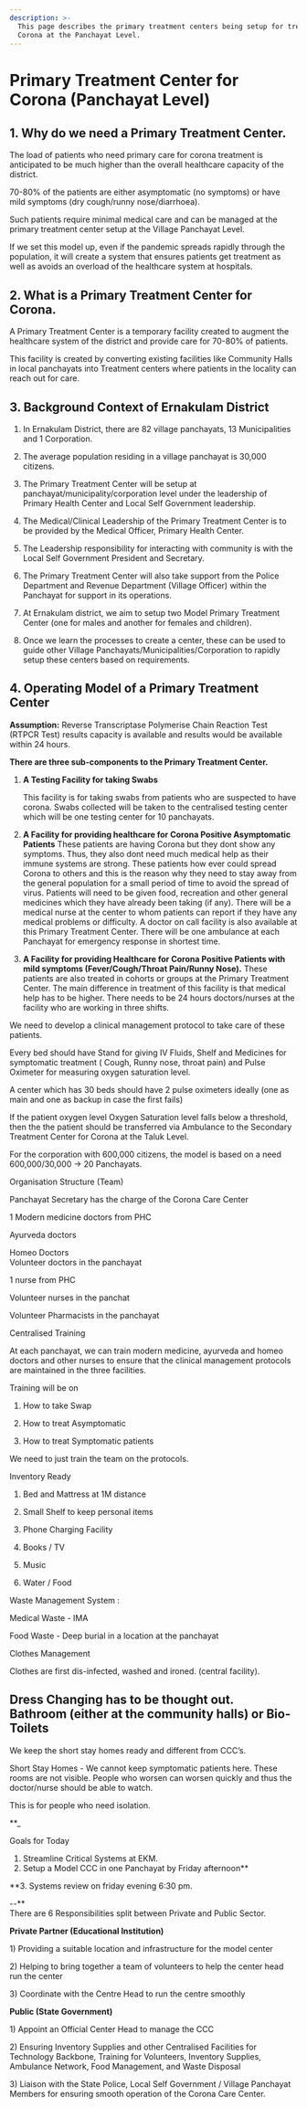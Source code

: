 ```yaml
---
description: >-
  This page describes the primary treatment centers being setup for treatment of
  Corona at the Panchayat Level.
---
```


# Primary Treatment Center for Corona \(Panchayat Level\)

## 1. Why do we need a Primary Treatment Center.

The load of patients who need primary care for corona treatment is anticipated to be much higher than the overall healthcare capacity of the district.   
  
70-80% of the patients are either asymptomatic \(no symptoms\) or have mild symptoms \(dry cough/runny nose/diarrhoea\).   
  
Such patients require minimal medical care and can be managed at the primary treatment center setup at the Village Panchayat Level.  
  
If we set this model up, even if the pandemic spreads rapidly through the population, it will create a system that ensures patients get treatment as well as avoids an overload of the healthcare system at hospitals.

## 2. What is a Primary Treatment Center for Corona.

A Primary Treatment Center is a temporary facility created to augment the healthcare system of the district and provide care for 70-80% of patients.  
  
This facility is created by converting existing facilities like Community Halls in local panchayats into Treatment centers where patients in the locality can reach out for care.  


## **3. Background Context of Ernakulam District**

  
1. In Ernakulam District, there are 82 village panchayats, 13 Municipalities and 1 Corporation.

2. The average population residing in a village  panchayat is 30,000 citizens.  
  
3. The Primary Treatment Center  will be setup at panchayat/municipality/corporation level under the leadership of Primary Health Center and Local Self Government leadership.

4. The Medical/Clinical Leadership of the Primary Treatment Center is to be provided by the Medical Officer, Primary Health Center.

5. The Leadership responsibility for interacting with community is with the Local Self Government President and Secretary. 

6. The Primary Treatment Center will also take support from the Police Department and Revenue Department \(Village Officer\) within the Panchayat for support in its operations.

7. At Ernakulam district, we aim to setup two Model Primary Treatment Center \(one for males and another for females and children\).  
  
8. Once we learn the processes to create a center, these can be used to guide other Village Panchayats/Municipalities/Corporation to rapidly setup these centers based on requirements.   


## **4. Operating Model of a Primary Treatment Center**

**Assumption:** Reverse Transcriptase Polymerise Chain Reaction Test  \(RTPCR Test\) results capacity is available and results would be available within 24 hours.  
  
**There are three sub-components to the Primary Treatment Center.**  


1. **A Testing Facility for taking Swabs**  
  
   This facility is for taking swabs from patients who are suspected to have corona. Swabs collected will be taken to the centralised testing center which will be one testing center for 10 panchayats.

  

2. **A Facility for providing healthcare for Corona Positive Asymptomatic Patients**   These patients are having Corona but they dont show any symptoms. Thus, they also dont need much medical help as their immune systems are strong.   These patients how ever could spread Corona to others and this is the reason why they need to stay away from the general population for a small period of time to avoid the spread of virus.  Patients will need to be given food, recreation and other general medicines which they have already been taking \(if any\).  There will be a medical nurse at the center to whom patients can report if they have any medical problems or difficulty.  A doctor on call facility is also available at this Primary Treatment Center.  There will be one ambulance at each Panchayat for emergency response in shortest time. 
3. **A Facility for providing Healthcare for Corona Positive Patients with mild symptoms \(Fever/Cough/Throat Pain/Runny Nose\).**   These patients are also treated in cohorts or groups at the Primary Treatment Center.  The main difference in treatment of this facility is that medical help has to be higher. There needs to be 24 hours doctors/nurses at the facility who are working in three shifts.



We need to develop a clinical management protocol to take care of these patients.  
  
Every bed should have Stand for giving IV Fluids, Shelf and Medicines for symptomatic treatment \( Cough, Runny nose, throat pain\) and Pulse Oximeter for measuring oxygen saturation level.  
  
A center which has 30 beds should have 2 pulse oximeters ideally \(one as main and one as backup in case the first fails\)  
  
If the patient oxygen level Oxygen Saturation level falls below a threshold, then the the patient should be transferred via Ambulance to the Secondary Treatment Center for Corona at the Taluk Level.  
  
  
  
For the corporation with 600,000 citizens, the model is based on a  need 600,000/30,000 -&gt; 20 Panchayats.  
  


Organisation Structure \(Team\)  
  
Panchayat Secretary has the charge of the Corona Care Center  
  
1 Modern medicine doctors from PHC

Ayurveda doctors

Homeo Doctors  
Volunteer doctors in the panchayat  
  
1 nurse from PHC

Volunteer nurses in the panchat  
  
Volunteer Pharmacists in the panchayat

  
  
Centralised Training  
  
At each panchayat, we can train modern medicine, ayurveda and homeo doctors and other nurses to ensure that the clinical management protocols are maintained in the three facilities.

  
Training will be on  
  
1. How to take Swap  
2. How to treat Asymptomatic

3. How to treat Symptomatic patients  
  
We need to just train the team on the protocols.  


Inventory Ready  
  
1. Bed and Mattress at 1M distance

  
3. Small Shelf to keep personal items  
4. Phone Charging Facility

5. Books / TV  
6. Music  
7. Water / Food  
  


Waste Management System :  
  
  
Medical Waste - IMA

Food Waste - Deep burial in a location at the panchayat

  
Clothes Management

Clothes are first dis-infected, washed and ironed. \(central facility\).

  
Dress Changing has to be thought out.  
Bathroom \(either at the community halls\) or Bio- Toilets  
--  
  


We keep the short stay homes ready and different from CCC’s.  
  
Short Stay Homes - We cannot keep symptomatic patients here. These rooms are not visible. People who worsen can worsen quickly and thus the doctor/nurse should be able to watch.  
  
This is for people who need isolation.

**\_  
  
Goals for Today  
  
1. Streamline Critical Systems at EKM.  
2. Setup a Model CCC in one Panchayat by Friday afternoon**

**3. Systems review on friday evening 6:30 pm.  
  
--**  
There are 6 Responsibilities split between Private and Public Sector.

  
**Private Partner \(Educational Institution\)**  
  
1\) Providing a suitable location and infrastructure for the model center 

2\) Helping to bring together a team of volunteers to help the center head run the center 

3\) Coordinate with the Centre Head to run the centre smoothly   


**Public \(State Government\)**

1\) Appoint an Official Center Head to manage the CCC   
  
2\) Ensuring Inventory Supplies and other Centralised Facilities for Technology Backbone, Training for Volunteers, Inventory Supplies, Ambulance Network, Food Management, and Waste Disposal

3\) Liaison with the State Police, Local Self Government / Village Panchayat Members for ensuring smooth operation of the Corona Care Center.  


## 

